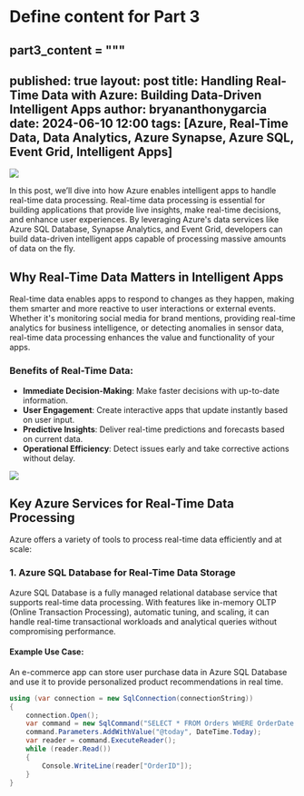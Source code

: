 # Define content for Part 3
part3_content = """
---
published: true
layout: post
title: Handling Real-Time Data with Azure: Building Data-Driven Intelligent Apps
author: bryananthonygarcia
date: 2024-06-10 12:00
tags: [Azure, Real-Time Data, Data Analytics, Azure Synapse, Azure SQL, Event Grid, Intelligent Apps]
---

<img src="{{site.baseurl}}/azure-real-time-data-banner.jpg"/>

In this post, we’ll dive into how Azure enables intelligent apps to handle real-time data processing. Real-time data processing is essential for building applications that provide live insights, make real-time decisions, and enhance user experiences. By leveraging Azure's data services like Azure SQL Database, Synapse Analytics, and Event Grid, developers can build data-driven intelligent apps capable of processing massive amounts of data on the fly.

## Why Real-Time Data Matters in Intelligent Apps

Real-time data enables apps to respond to changes as they happen, making them smarter and more reactive to user interactions or external events. Whether it's monitoring social media for brand mentions, providing real-time analytics for business intelligence, or detecting anomalies in sensor data, real-time data processing enhances the value and functionality of your apps.

### Benefits of Real-Time Data:
- **Immediate Decision-Making**: Make faster decisions with up-to-date information.
- **User Engagement**: Create interactive apps that update instantly based on user input.
- **Predictive Insights**: Deliver real-time predictions and forecasts based on current data.
- **Operational Efficiency**: Detect issues early and take corrective actions without delay.

<img src="{{site.baseurl}}/azure-real-time-data-analytics.jpg"/>

## Key Azure Services for Real-Time Data Processing

Azure offers a variety of tools to process real-time data efficiently and at scale:

### 1. **Azure SQL Database for Real-Time Data Storage**

Azure SQL Database is a fully managed relational database service that supports real-time data processing. With features like in-memory OLTP (Online Transaction Processing), automatic tuning, and scaling, it can handle real-time transactional workloads and analytical queries without compromising performance.

#### Example Use Case:
An e-commerce app can store user purchase data in Azure SQL Database and use it to provide personalized product recommendations in real time.

```csharp
using (var connection = new SqlConnection(connectionString))
{
    connection.Open();
    var command = new SqlCommand("SELECT * FROM Orders WHERE OrderDate = @today", connection);
    command.Parameters.AddWithValue("@today", DateTime.Today);
    var reader = command.ExecuteReader();
    while (reader.Read())
    {
        Console.WriteLine(reader["OrderID"]);
    }
}
